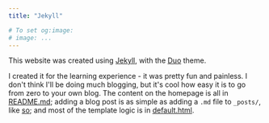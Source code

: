 ```yaml
---
title: "Jekyll"

# To set og:image:
# image: ...
---
```


This website was created using [Jekyll](https://jekyllrb.com), with the [Duo](https://github.com/chibicode/duo) theme.

I created it for the learning experience - it was pretty fun and painless. I don't think I'll be doing much blogging, but it's cool how easy it is to go from zero to your own blog. The content on the homepage is all in [README.md](https://github.com/ahmedaljawahiry/ahmed1293.github.io/blob/master/README.md); adding a blog post is as simple as adding a `.md` file to
`_posts/`, like [so](https://github.com/ahmedaljawahiry/ahmed1293.github.io/tree/master/_posts); and most of the template logic is in [default.html](https://github.com/ahmed1293/ahmed1293.github.io/blob/master/_layouts/default.html).
